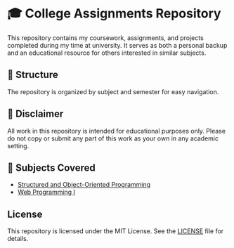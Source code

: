 # 🎓 College Assignments Repository

This repository contains my coursework, assignments, and projects completed during my time at university. It serves as both a personal backup and an educational resource for others interested in similar subjects.

## 📂 Structure

The repository is organized by subject and semester for easy navigation.

## 🚨 Disclaimer

All work in this repository is intended for educational purposes only. Please do not copy or submit any part of this work as your own in any academic setting.

## 📘 Subjects Covered

- [Structured and Object-Oriented Programming](./java/)
- [Web Programming I](./wpi/)

## License

This repository is licensed under the MIT License. See the [LICENSE](LICENSE) file for details.
